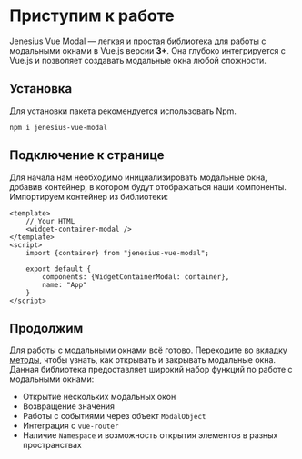 # Приступим к работе
Jenesius Vue Modal — легкая и простая библиотека для работы с модальными окнами в Vue.js версии **3+**. Она глубоко 
интегрируется с Vue.js и позволяет создавать модальные окна любой сложности.

## Установка
Для установки пакета рекомендуется использовать Npm.
```shell
npm i jenesius-vue-modal
```

## Подключение к странице
Для начала нам необходимо инициализировать модальные окна, добавив контейнер, в котором будут отображаться наши
компоненты. Импортируем контейнер из библиотеки:
```vue
<template>
    // Your HTML
    <widget-container-modal />
</template>
<script>
    import {container} from "jenesius-vue-modal";

    export default {
        components: {WidgetContainerModal: container},
        name: "App"
    }
</script>
```

## Продолжим

Для работы с модальными окнами всё готово. Переходите во вкладку [методы](./guide-methods.md), чтобы узнать, как открывать и
закрывать модальные окна. Данная библиотека предоставляет широкий набор функций по работе с модальными окнами:
- Открытие нескольких модальных окон
- Возвращение значения
- Работы с событиями через объект `ModalObject`
- Интеграция с `vue-router`
- Наличие `Namespace` и возможность открытия элементов в разных пространствах